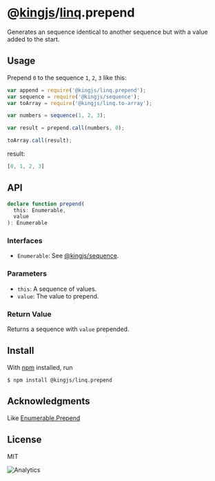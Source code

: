 # @[kingjs](https://www.npmjs.com/package/kingjs)/[linq](https://www.npmjs.com/package/@kingjs/linq).prepend
Generates an sequence identical to another sequence but with a value added to the start.
## Usage
Prepend `0` to the sequence `1`, `2`, `3` like this:
```js
var append = require('@kingjs/linq.prepend');
var sequence = require('@kingjs/sequence');
var toArray = require('@kingjs/linq.to-array');

var numbers = sequence(1, 2, 3);

var result = prepend.call(numbers, 0);

toArray.call(result);
```
result:
```js
[0, 1, 2, 3]
```
## API
```ts
declare function prepend(
  this: Enumerable,
  value
): Enumerable
```
### Interfaces
- `Enumerable`: See [@kingjs/sequence](https://www.npmjs.com/package/@kingjs/sequence).
### Parameters
- `this`: A sequence of values. 
- `value`: The value to prepend.
### Return Value
Returns a sequence with `value` prepended.
## Install
With [npm](https://npmjs.org/) installed, run
```
$ npm install @kingjs/linq.prepend
```
## Acknowledgments
Like [Enumerable.Prepend](https://msdn.microsoft.com/en-us/library/mt823357(v=vs.110).aspx)
## License 
MIT

![Analytics](https://analytics.kingjs.net/linq/prepend)

